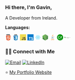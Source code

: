 
### Hi there, I'm Gavin,
A Developer from Ireland.


**Languages:**  

<code><img height="20" src="https://raw.githubusercontent.com/github/explore/80688e429a7d4ef2fca1e82350fe8e3517d3494d/topics/html/html.png"></code>
<code><img height="20" src="https://raw.githubusercontent.com/github/explore/80688e429a7d4ef2fca1e82350fe8e3517d3494d/topics/css/css.png"></code>
<code><img height="20" src="https://raw.githubusercontent.com/github/explore/80688e429a7d4ef2fca1e82350fe8e3517d3494d/topics/javascript/javascript.png"></code>
<code><img height="20" src="https://raw.githubusercontent.com/github/explore/80688e429a7d4ef2fca1e82350fe8e3517d3494d/topics/typescript/typescript.png"></code>
<code><img height="20" src="https://raw.githubusercontent.com/github/explore/80688e429a7d4ef2fca1e82350fe8e3517d3494d/topics/react/react.png"></code>
<code><img height="20" src="https://raw.githubusercontent.com/github/explore/80688e429a7d4ef2fca1e82350fe8e3517d3494d/topics/nodejs/nodejs.png"></code>
<code><img height="20" src="https://raw.githubusercontent.com/github/explore/80688e429a7d4ef2fca1e82350fe8e3517d3494d/topics/java/java.png"></code>
<code><img height="20" src="https://raw.githubusercontent.com/github/explore/80688e429a7d4ef2fca1e82350fe8e3517d3494d/topics/csharp/csharp.png"></code>
<code><img height="20" src="https://raw.githubusercontent.com/github/explore/80688e429a7d4ef2fca1e82350fe8e3517d3494d/topics/mongodb/mongodb.png"></code>


<h3> 🤝🏻 Connect with Me </h3>

<p align="left">
<a href="mailto:gavincrowley@gmail.com"><img alt="Email" src="https://img.shields.io/badge/Email-gavincrowley@gmail.com-blue?style=flat-square&logo=gmail"></a>
<a href="https://www.linkedin.com/in/gavin-crowley/" target="_blank"><img alt="LinkedIn" src="https://img.shields.io/badge/LinkedIn-Gavin%20Crowley-blue?style=flat-square&logo=linkedin"></a>
</p>

 ⭐️ [My Portfolio Website](https://gavin-crowley.com/index.html)


<!-- ![Gavin's github stats](https://github-readme-stats.vercel.app/api?username=gavin-crowley&theme=tokyonight&show_icons=true&hide=["issues"]) -->
<!-- ![Top Langs](https://github-readme-stats.vercel.app/api/top-langs/?username=gavin-crowley&theme=tokyonight&layout=compact) -->

<!-- ![](https://komarev.com/ghpvc/?username=gavin-crowley) -->

<!-- - 📫 How to reach me: [LinkedIn](https://www.linkedin.com/in/gavin-crowley/) -->



<!--  ⭐️ From [Gavin Crowley](https://github.com/gavin-crowley) -->




<!--
**gavin-crowley/gavin-crowley** is a ✨ _special_ ✨ repository because its `README.md` (this file) appears on your GitHub profile.

Here are some ideas to get you started:

- 🔭 I’m currently working on ...
- 🌱 I’m currently learning ...
- 👯 I’m looking to collaborate on ...
- 🤔 I’m looking for help with ...
- 💬 Ask me about ...
- 📫 How to reach me: ...
- 😄 Pronouns: ...
- ⚡ Fun fact: ...
-->
